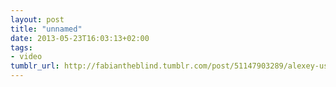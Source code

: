 ```yaml
---
layout: post
title: "unnamed"
date: 2013-05-23T16:03:13+02:00
tags:
- video
tumblr_url: http://fabiantheblind.tumblr.com/post/51147903289/alexey-ushakov-saz-this-showreel-includes-mainly
---
```

